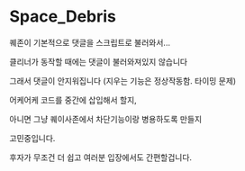 # Space_Debris

퀘존이 기본적으로 댓글을 스크립트로 불러와서... 

클리너가 동작할 때에는 댓글이 불러와져있지 않습니다

그래서 댓글이 안지워집니다
(지우는 기능은 정상작동함. 타이밍 문제)

어케어케 코드를 중간에 삽입해서 할지,

아니면 그냥 퀘이사존에서 차단기능이랑 병용하도록 만들지

고민중입니다.

후자가 무조건 더 쉽고 여러분 입장에서도 간편할겁니다.

